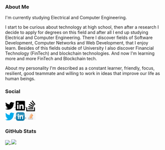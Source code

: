 ### About Me

I'm currently studying Electrical and Computer Engineering.

I start to be curious about technology at high school, then after a research I decide to apply for degrees on this field and after all I end up studying Electrical and Computer Engineering. There I discover fields of Software Development, Computer Networks and Web Development, that I enjoy learn. Besides of this fields outside of University I also discover Financial Technology (FinTech) and blockchain technologies. And now I'm learning more and more FinTech and Blockchain tech.

About my personality I'm described as a constant learner, friendly, focus, resilient, good teammate and willing to work in ideas that improve our life as human beings.

### Social

<div>
  <a href="https://twitter.com/epilif3sotnas">
    <img style="width: 30px;" align="center" src="https://github.com/epilif3sotnas/epilif3sotnas/blob/main/social/twitter-brands.svg" />
  </a>
  
  <a href="https://www.linkedin.com/in/epilif3sotnas">
    <img style="width: 30px;" align="center" src="https://github.com/epilif3sotnas/epilif3sotnas/blob/main/social/linkedin-brands.svg" />
  </a>
  
  <a href="https://stackoverflow.com/users/13237815/epilif3sotnas">
    <img style="width: 30px;" align="center" src="https://github.com/epilif3sotnas/epilif3sotnas/blob/main/social/stack-overflow-brands.svg" />
  </a>
</div>

<div>
  <a href="https://twitter.com/epilif3sotnas">
    <img style="width: 30px;" align="center" src="https://github.com/epilif3sotnas/epilif3sotnas/blob/main/social/Twitter.png" />
  </a>
  
  <a href="https://www.linkedin.com/in/epilif3sotnas">
    <img style="width: 30px;" align="center" src="https://github.com/epilif3sotnas/epilif3sotnas/blob/main/social/LinkedIn.png" />
  </a>
  
  <a href="https://stackoverflow.com/users/13237815/epilif3sotnas">
    <img style="width: 30px;" align="center" src="https://github.com/epilif3sotnas/epilif3sotnas/blob/main/social/Stack-Overflow.png" />
  </a>
</div>

### GitHub Stats

<div>
  <a href="https://github.com/anuraghazra/github-readme-stats">
    <img align="center" src="https://github-readme-stats.vercel.app/api?username=epilif3sotnas&count_private=true&show_icons=true&hide_title=true" />
  </a>
    <a href="https://github.com/anuraghazra/github-readme-stats">
    <img align="top" src="https://github-readme-stats.vercel.app/api/top-langs/?username=epilif3sotnas&layout=compact&hide_title=true" />
  </a>
</div>
